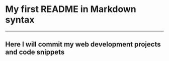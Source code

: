 # My first README in **Markdown** syntax

------------------------------------------

## Here I will commit my web development projects and code snippets